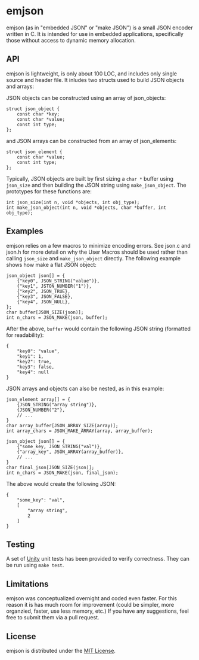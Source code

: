 # emjson
emjson (as in "embedded JSON" or "make JSON") is a small JSON encoder written in C. It is intended for use in embedded applications, specifically those without access to dynamic memory allocation.

## API
emjson is lightweight, is only about 100 LOC, and includes only single source and header file. It inludes two structs used to build JSON objects and arrays:

JSON objects can be constructed using an array of json_objects:
```
struct json_object {
    const char *key;
    const char *value;
    const int type;
};
```

and JSON arrays can be constructed from an array of json_elements:
```
struct json_element {
    const char *value;
    const int type;
};
```

Typically, JSON objects are built by first sizing a `char *` buffer using `json_size` and then building the JSON string using `make_json_object`. The prototypes for these functions are:

```
int json_size(int n, void *objects, int obj_type);
int make_json_object(int n, void *objects, char *buffer, int obj_type);
```

## Examples
emjson relies on a few macros to minimize encoding errors. See json.c and json.h for more detail on why the User Macros should be used rather than calling `json_size` and `make_json_object` directly. The following example shows how make a flat JSON object:

```
json_object json[] = {
    {"key0", JSON_STRING("value")},
    {"key1", JSTON_NUMBER("1")},
    {"key2", JSON_TRUE},
    {"key3", JSON_FALSE},
    {"key4", JSON_NULL},
};
char buffer[JSON_SIZE(json)];
int n_chars = JSON_MAKE(json, buffer);
```

After the above, `buffer` would contain the following JSON string (formatted for readability):

```
{
	"key0": "value",
	"key1": 1,
	"key2": true,
	"key3": false,
	"key4": null
}
```

JSON arrays and objects can also be nested, as in this example:

```
json_element array[] = {
	{JSON_STRING("array string")},
	{JSON_NUMBER("2"},
    // ...
}
char array_buffer[JSON_ARRAY_SIZE(array)];
int array_chars = JSON_MAKE_ARRAY(array, array_buffer);

json_object json[] = {
	{"some_key, JSON_STRING("val")},
    {"array_key", JSON_ARRAY(array_buffer)},
	// ...
}
char final_json[JSON_SIZE(json)];
int n_chars = JSON_MAKE(json, final_json);
```

The above would create the following JSON:

```
{
	"some_key": "val",
	[
		"array string",
		2
	]
}
```

## Testing
A set of [Unity](http://www.throwtheswitch.org/unity/) unit tests has been provided to verify correctness. They can be run using `make test`.

## Limitations
emjson was conceptualized overnight and coded even faster. For this reason it is has much room for improvement (could be simpler, more organzied, faster, use less memory, etc.) If you have any suggestions, feel free to submit them via a pull request.

## License
emjson is distributed under the [MIT License](https://opensource.org/licenses/MIT).
